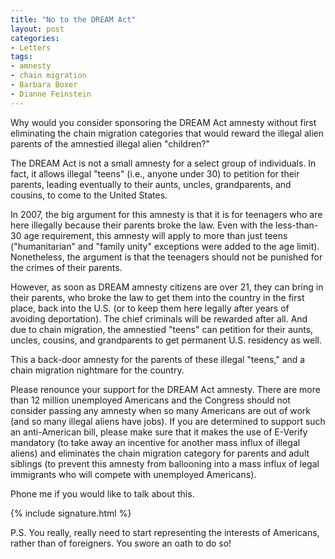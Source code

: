 ```yaml
---
title: "No to the DREAM Act"
layout: post
categories:
- Letters
tags:
- amnesty
- chain migration
- Barbara Boxer
- Dianne Feinstein
---
```


Why would you consider sponsoring the DREAM Act amnesty without first eliminating the chain migration categories that would reward the illegal alien parents of the amnestied illegal alien "children?"

The DREAM Act is not a small amnesty for a select group of individuals. In fact, it allows illegal "teens" (i.e., anyone under 30) to petition for their parents, leading eventually to their aunts, uncles, grandparents, and cousins, to come to the United States.

In 2007, the big argument for this amnesty is that it is for teenagers who are here illegally because their parents broke the law. Even with the less-than-30 age requirement, this amnesty will apply to more than just teens ("humanitarian" and "family unity" exceptions were added to the age limit). Nonetheless, the argument is that the teenagers should not be punished for the crimes of their parents.

However, as soon as DREAM amnesty citizens are over 21, they can bring in their parents, who broke the law to get them into the country in the first place, back into the U.S. (or to keep them here legally after years of avoiding deportation). The chief criminals will be rewarded after all. And due to chain migration, the amnestied "teens" can petition for their aunts, uncles, cousins, and grandparents to get permanent U.S. residency as well.

This a back-door amnesty for the parents of these illegal "teens," and a chain migration nightmare for the country.

Please renounce your support for the DREAM Act amnesty. There are more than 12 million unemployed Americans and the Congress should not consider passing any amnesty when so many Americans are out of work (and so many illegal aliens have jobs). If you are determined to support such an anti-American bill, please make sure that it makes the use of E-Verify mandatory (to take away an incentive for another mass influx of illegal aliens) and eliminates the chain migration category for parents and adult siblings (to prevent this amnesty from ballooning into a mass influx of legal immigrants who will compete with unemployed Americans).

Phone me if you would like to talk about this.

{% include signature.html %}

P.S. You really, really need to start representing the interests of Americans, rather than of foreigners. You swore an oath to do so!
